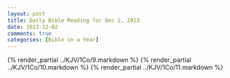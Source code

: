 ```yaml
---
layout: post
title: Daily Bible Reading for Dec 2, 2013
date: 2013-12-02
comments: true
categories: [Bible in a Year]
---
```

{% render_partial ../KJV/1Co/9.markdown %}
{% render_partial ../KJV/1Co/10.markdown %}
{% render_partial ../KJV/1Co/11.markdown %}
